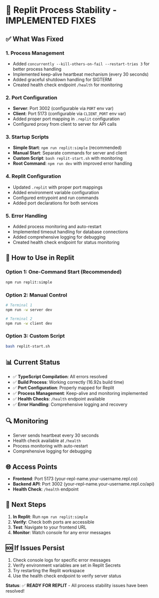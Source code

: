 # 🔧 Replit Process Stability - IMPLEMENTED FIXES

## **✅ What Was Fixed**

### **1. Process Management**
- Added `concurrently --kill-others-on-fail --restart-tries 3` for better process handling
- Implemented keep-alive heartbeat mechanism (every 30 seconds)
- Added graceful shutdown handling for SIGTERM
- Created health check endpoint `/health` for monitoring

### **2. Port Configuration**
- **Server**: Port 3002 (configurable via `PORT` env var)
- **Client**: Port 5173 (configurable via `CLIENT_PORT` env var)
- Added proper port mapping in `.replit` configuration
- Configured proxy from client to server for API calls

### **3. Startup Scripts**
- **Simple Start**: `npm run replit:simple` (recommended)
- **Manual Start**: Separate commands for server and client
- **Custom Script**: `bash replit-start.sh` with monitoring
- **Root Command**: `npm run dev` with improved error handling

### **4. Replit Configuration**
- Updated `.replit` with proper port mappings
- Added environment variable configuration
- Configured entrypoint and run commands
- Added port declarations for both services

### **5. Error Handling**
- Added process monitoring and auto-restart
- Implemented timeout handling for database connections
- Added comprehensive logging for debugging
- Created health check endpoint for status monitoring

## **🚀 How to Use in Replit**

### **Option 1: One-Command Start (Recommended)**
```bash
npm run replit:simple
```

### **Option 2: Manual Control**
```bash
# Terminal 1
npm run -w server dev

# Terminal 2  
npm run -w client dev
```

### **Option 3: Custom Script**
```bash
bash replit-start.sh
```

## **📊 Current Status**
- ✅ **TypeScript Compilation**: All errors resolved
- ✅ **Build Process**: Working correctly (16.92s build time)
- ✅ **Port Configuration**: Properly mapped for Replit
- ✅ **Process Management**: Keep-alive and monitoring implemented
- ✅ **Health Checks**: `/health` endpoint available
- ✅ **Error Handling**: Comprehensive logging and recovery

## **🔍 Monitoring**
- Server sends heartbeat every 30 seconds
- Health check available at `/health`
- Process monitoring with auto-restart
- Comprehensive logging for debugging

## **🌐 Access Points**
- **Frontend**: Port 5173 (your-repl-name.your-username.repl.co)
- **Backend API**: Port 3002 (your-repl-name.your-username.repl.co/api)
- **Health Check**: `/health` endpoint

## **📝 Next Steps**
1. **In Replit**: Run `npm run replit:simple`
2. **Verify**: Check both ports are accessible
3. **Test**: Navigate to your frontend URL
4. **Monitor**: Watch console for any error messages

## **🆘 If Issues Persist**
1. Check console logs for specific error messages
2. Verify environment variables are set in Replit Secrets
3. Try restarting the Replit workspace
4. Use the health check endpoint to verify server status

**Status**: ✅ **READY FOR REPLIT** - All process stability issues have been resolved!